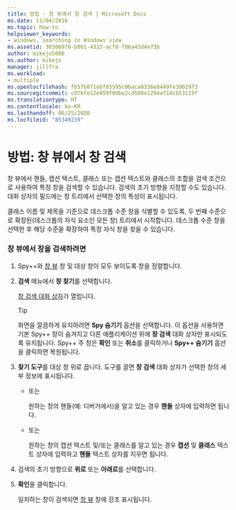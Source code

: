 ```yaml
---
title: 방법 - 창 뷰에서 창 검색 | Microsoft Docs
ms.date: 11/04/2016
ms.topic: how-to
helpviewer_keywords:
- windows, searching in Windows view
ms.assetid: 30306970-b861-4315-acf8-f86a43d4e73b
author: mikejo5000
ms.author: mikejo
manager: jillfra
ms.workload:
- multiple
ms.openlocfilehash: fb5fb871ebf03595c0baca0336e8449fe39029f3
ms.sourcegitcommit: c076fe12e459f0dbe2cd508e1294af14cb53119f
ms.translationtype: HT
ms.contentlocale: ko-KR
ms.lasthandoff: 06/25/2020
ms.locfileid: "85349239"
---
```

# <a name="how-to-search-for-a-window-in-windows-view"></a>방법: 창 뷰에서 창 검색
창 뷰에서 핸들, 캡션 텍스트, 클래스 또는 캡션 텍스트와 클래스의 조합을 검색 조건으로 사용하여 특정 창을 검색할 수 있습니다. 검색의 초기 방향을 지정할 수도 있습니다. 대화 상자의 필드에는 창 트리에서 선택한 창의 특성이 표시됩니다.

 클래스 이름 및 제목을 기준으로 데스크톱 수준 창을 식별할 수 있도록, 두 번째 수준으로 확장된(데스크톱의 자식 요소인 모든 창) 트리에서 시작합니다. 데스크톱 수준 창을 선택한 후 해당 수준을 확장하여 특정 자식 창을 찾을 수 있습니다.

### <a name="to-search-for-a-window-in-windows-view"></a>창 뷰에서 창을 검색하려면

1. Spy++와 [창 뷰](../debugger/windows-view.md) 창 및 대상 창이 모두 보이도록 창을 정렬합니다.

2. **검색** 메뉴에서 **창 찾기**를 선택합니다.

    [창 검색 대화 상자](../debugger/window-search-dialog-box.md)가 열립니다.

   > [!TIP]
   > 화면을 깔끔하게 유지하려면 **Spy 숨기기** 옵션을 선택합니다. 이 옵션을 사용하면 기본 Spy++ 창이 숨겨지고 다른 애플리케이션 위에 **창 검색** 대화 상자만 표시되도록 유지됩니다. Spy++ 주 창은 **확인** 또는 **취소**를 클릭하거나 **Spy++ 숨기기** 옵션을 클릭하면 복원됩니다.

3. **찾기 도구**를 대상 창 위로 끕니다. 도구를 끌면 **창 검색** 대화 상자가 선택한 창의 세부 정보에 표시됩니다.

   - 또는

     원하는 창의 핸들(예: 디버거에서)을 알고 있는 경우 **핸들** 상자에 입력하면 됩니다.

   - 또는

     원하는 창의 캡션 텍스트 및/또는 클래스를 알고 있는 경우 **캡션** 및 **클래스** 텍스트 상자에 입력하고 **핸들** 텍스트 상자를 지우면 됩니다.

4. 검색의 초기 방향으로 **위로** 또는 **아래로**를 선택합니다.

5. **확인**을 클릭합니다.

    일치하는 창이 검색되면 [창 뷰](../debugger/windows-view.md) 창에 강조 표시됩니다.